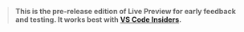 > **This is the pre-release edition of Live Preview for early feedback and
> testing. It works best with
> [VS Code Insiders](https://code.visualstudio.com/insiders).**
